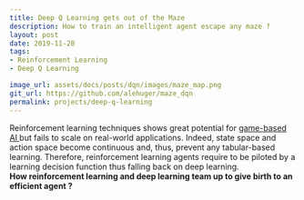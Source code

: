```yaml
---
title: Deep Q Learning gets out of the Maze
description: How to train an intelligent agent escape any maze ?
layout: post
date: 2019-11-20
tags: 
- Reinforcement Learning
- Deep Q Learning 

image_url: assets/docs/posts/dqn/images/maze_map.png
git_url: https://github.com/alehuger/maze_dqn
permalink: projects/deep-q-learning
---
```


Reinforcement learning techniques shows great potential for <a href="https://alehuger.github.io/projects/board-game-ai"> game-based AI </a> but fails to scale on real-world applications. Indeed, state space and action space become continuous and, thus, prevent any tabular-based learning. 
Therefore, reinforcement learning agents require to be piloted by a learning decision function thus falling back on deep learning.
<br> <b> How reinforcement learning and deep learning team up to give birth to an efficient agent ? </b>

<p style="padding-top: 2em;"  > 
</p>

